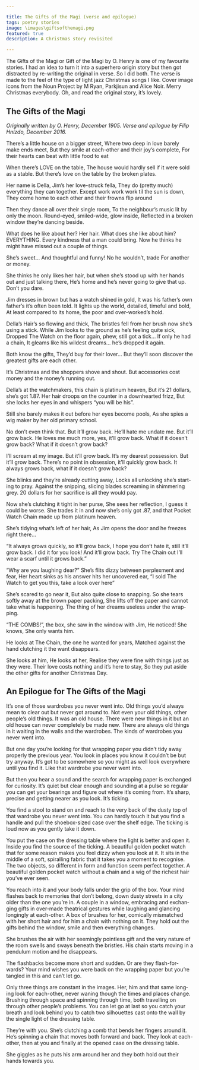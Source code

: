 ```yaml
---

title: The Gifts of the Magi (verse and epilogue)
tags: poetry stories
image: \images\giftsofthemagi.png
featured: true
description: A Christmas story revisited

---
```


The Gifts of the Magi or Gift of the Magi by O. Henry is one of my favourite stories. I had an idea to turn it into a superhero origin story but then got distracted by re-writing the original in verse. So I did both. The verse is made to the feel of the type of light jazz Christmas songs I like. Cover image icons from the Noun Project by M Ryan, Parkjisun and Alice Noir. Merry Christmas everybody. Oh, and read the original story, it’s lovely.

## The Gifts of the Magi

*Ori­gin­ally writ­ten by O. Henry, Decem­ber 1905.
Verse and epi­logue by Filip Hnízdo, Decem­ber 2016.*

There’s a little house on a big­ger street,
Where two deep in love barely make ends meet,
But they smile at each-other and their joy’s com­plete,
For their hearts can beat with little food to eat

When there’s LOVE on the table,
The house would hardly sell if it were sold as a stable.
But there’s love on the table by the broken plates.

Her name is Della, Jim’s her love-struck fella,
They do (pretty much) everything they can to­gether.
Ex­cept work work work til the sun is down,
They come home to each other and their frowns flip around

Then they dance all over their single room,
To the neigh­bour’s mu­sic lit by only the moon.
Round-eyed, smiled-wide, glow in­side,
Re­flec­ted in a broken win­dow they’re dan­cing be­side.

What does he like about her? Her hair.
What does she like about him? EVERYTHING.
Every kind­ness that a man could bring.
Now he thinks he might have missed out a couple of things.

She’s sweet…
And thought­ful and funny!
No he would­n’t, trade
For an­other or money.

She thinks he only likes her hair,
but when she’s stood up with her hands out and just talk­ing there,
He’s home and he’s never go­ing to give that up. Don’t you dare.

Jim dresses in brown but has a watch shined in gold,
It was his father’s own father’s it’s of­ten been told.
It lights up the world, de­tailed, time­ful and bold,
At least com­pared to its home, the poor and over-worked’s hold.

Del­la’s Hair’s so flow­ing and thick,
The bristles fell from her brush now she’s us­ing a stick.
While Jim looks to the ground as he’s feel­ing quite sick,
Dropped The Watch on the floor again, phew, still got a tick…
If only he had a chain,
It gleams like his wild­est dreams… he’s dropped it again.

Both know the gifts,
They’d buy for their lover…
But they’ll soon dis­cover the greatest gifts are each other.

It’s Christ­mas and the shop­pers shove and shout.
But ac­cessor­ies cost money and the money’s run­ning out.

Del­la’s at the watch­makers, this chain is plat­inum heaven,
But it’s 21 dol­lars, she’s got 1.87.
Her hair droops on the counter in a down­hearted frizz,
But she locks her eyes in and whis­pers “you will be his”.

Still she barely makes it out be­fore her eyes be­come pools,
As she spies a wig maker by her old primary school.

No don’t even think that. But it’ll grow back.
He’ll hate me undate me. But it’ll grow back.
He loves me much more, yes, it’ll grow back.
What if it doesn’t grow back? What if it doesn’t grow back?

I’ll scream at my image. But it’ll grow back.
It’s my dearest possession. But it’ll grow back.
There’s no point in obsession, it’ll quickly grow back.
It always grows back, what if it doesn’t grow back?

She blinks and they’re already cut­ting away,
Locks all un­lock­ing she’s start­ing to pray.
Against the snip­ping, sli­cing blades scream­ing in shim­mer­ing grey.
20 dol­lars for her sac­ri­fice is all they would pay.

Now she’s clutch­ing it tight in her purse,
She sees her re­flec­tion, I guess it could be worse.
She trades it in and now she’s only got .87,
and that Pocket Watch Chain made up from plat­inum heaven.

She’s tidy­ing what’s left of her hair,
As Jim opens the door and he freezes right there…

“It al­ways grows quickly, so it’ll grow back,
I hope you don’t hate it, still it’ll grow back.
I did it for you look! And it’ll grow back.
Try The Chain out I’ll wear a scarf un­til it grows back.”

“Why are you laugh­ing dear?”
She’s flits dizzy between per­plex­ment and fear,
Her heart sinks as his an­swer hits her un­covered ear,
“I sold The Watch to get you this, take a look over here”

She’s scared to go near it,
But also quite close to snap­ping.
So she tears softly away at the brown pa­per pack­ing,
She lifts off the pa­per and can­not take what is hap­pen­ing.
The thing of her dreams use­less un­der the wrap­ping.

“THE COMBS!”, the box,
she saw in the win­dow with Jim,
He no­ticed! She knows,
She only wants him.

He looks at The Chain, the one he wanted for years,
Matched against the hand clutch­ing it the want dis­ap­pears.

She looks at him,
He looks at her,
Real­ise they were fine with things just as they were.
Their love costs noth­ing and it’s here to stay,
So they put aside the other gifts for an­other Christ­mas Day.

## An Epilogue for The Gifts of the Magi

It’s one of those ward­robes you never went into. Old things you’d al­ways mean to clear out but never got around to. Not even your old things, other people’s old things. It was an old house. There were new things in it but an old house can never com­pletely be made new. There are al­ways old things in it wait­ing in the walls and the ward­robes. The kinds of ward­robes you never went into.

But one day you’re look­ing for that wrap­ping pa­per you did­n’t tidy away prop­erly the pre­vi­ous year. You look in places you know it could­n’t be but try any­way. It’s got to be some­where so you might as well look every­where un­til you find it. Like that ward­robe you never went into.

But then you hear a sound and the search for wrap­ping pa­per is ex­changed for curi­os­ity. It’s quiet but clear enough and sound­ing at a pulse so reg­u­lar you can get your bear­ings and fig­ure out where it’s com­ing from. It’s sharp, pre­cise and get­ting nearer as you look. It’s tick­ing.

You find a stool to stand on and reach to the very back of the dusty top of that ward­robe you never went into. You can hardly touch it but you find a handle and pull the shoe­box-sized case over the shelf edge. The tick­ing is loud now as you gently take it down.

You put the case on the dress­ing table where the light is bet­ter and open it. In­side you find the source of the tick­ing. A beau­ti­ful golden pocket watch that for some reason makes you feel dizzy when you look at it. It sits in the middle of a soft, spiralling fab­ric that it takes you a mo­ment to re­cog­nise. The two ob­jects, so dif­fer­ent in form and func­tion seem per­fect to­gether. A beau­ti­ful golden pocket watch without a chain and a wig of the richest hair you’ve ever seen.

You reach into it and your body falls un­der the grip of the box. Your mind flashes back to memor­ies that don’t be­long, down dusty streets in a city older than the one you’re in. A couple in a win­dow, em­bra­cing and ex­chan­ging gifts in over-made the­at­rical ges­tures while laugh­ing and glan­cing long­ingly at each-other. A box of brushes for her, com­ic­ally mis­matched with her short hair and for him a chain with noth­ing on it. They hold out the gifts be­hind the win­dow, smile and then everything changes.

She brushes the air with her seem­ingly point­less gift and the very nature of the room swells and sways be­neath the bristles. His chain starts mov­ing in a pen­du­lum mo­tion and he dis­ap­pears.

The flash­backs be­come more short and sud­den. Or are they flash-for­wards? Your mind wishes you were back on the wrap­ping pa­per but you’re tangled in this and can’t let go.

Only three things are con­stant in the im­ages. Her, him and that same long­ing look for each-other, never wan­ing though the times and places change. Brush­ing through space and spin­ning through time, both trav­el­ling on through other people’s prob­lems. You can let go at last so you catch your breath and look be­hind you to catch two sil­hou­ettes cast onto the wall by the single light of the dress­ing table.

They’re with you. She’s clutch­ing a comb that bends her fin­gers around it. He’s spin­ning a chain that moves both for­ward and back. They look at each-other, then at you and fi­nally at the opened case on the dress­ing table.

She giggles as he puts his arm around her and they both hold out their hands to­wards you.
